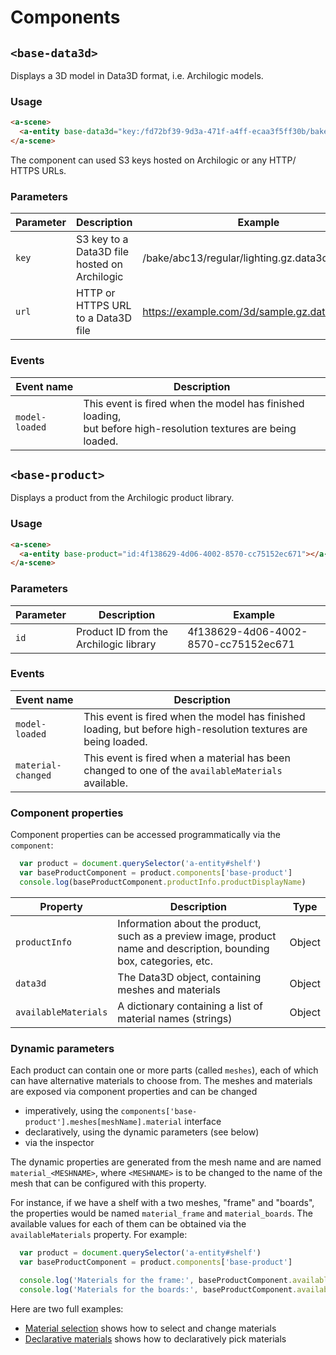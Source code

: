 # Components

## `<base-data3d>`

Displays a 3D model in Data3D format, i.e. Archilogic models.

### Usage

```html
<a-scene>
  <a-entity base-data3d="key:/fd72bf39-9d3a-471f-a4ff-ecaa3f5ff30b/bake/2017-04-15_22-45-14_XsiltX/regular/lighting.gz.data3d.buffer"></a-entity>
</a-scene>
```

The component can used S3 keys hosted on Archilogic or any HTTP/ HTTPS URLs.

### Parameters

| Parameter | Description | Example |
| --- | --- | --- |
| `key` | S3 key to a Data3D file hosted on Archilogic | /bake/abc13/regular/lighting.gz.data3d.buffer |
| `url`| HTTP or HTTPS URL to a Data3D file | https://example.com/3d/sample.gz.data3d.buffer |

### Events

| Event name | Description |
| --- | --- |
| `model-loaded` | This event is fired when the model has finished loading,<br> but before high-resolution textures are being loaded. |

## `<base-product>`

Displays a product from the Archilogic product library.

### Usage

```html
<a-scene>
  <a-entity base-product="id:4f138629-4d06-4002-8570-cc75152ec671"></a-entity>
</a-scene>
```

### Parameters

| Parameter | Description | Example |
| --- | --- | --- |
| `id` | Product ID from the Archilogic library | 4f138629-4d06-4002-8570-cc75152ec671 |

### Events

| Event name | Description |
| --- | --- |
| `model-loaded` | This event is fired when the model has finished loading, but before high-resolution textures are being loaded. |
| `material-changed` | This event is fired when a material has been changed to one of the `availableMaterials` available. |

### Component properties

Component properties can be accessed programmatically via the `component`:

```javascript
  var product = document.querySelector('a-entity#shelf')
  var baseProductComponent = product.components['base-product']
  console.log(baseProductComponent.productInfo.productDisplayName)
```

| Property | Description | Type |
| --- | --- | --- |
| `productInfo` | Information about the product, such as a preview image, product name and description, bounding box, categories, etc. | Object |
| `data3d` | The Data3D object, containing meshes and materials | Object |
| `availableMaterials` | A dictionary containing a list of material names (strings) | Object |

### Dynamic parameters

Each product can contain one or more parts (called `meshes`), each of which can have alternative materials to choose from.
The meshes and materials are exposed via component properties and can be changed

* imperatively, using the `components['base-product'].meshes[meshName].material` interface
* declaratively, using the dynamic parameters (see below)
* via the inspector

The dynamic properties are generated from the mesh name and are named `material_<MESHNAME>`, where `<MESHNAME>` is to be changed to the name of the mesh that can be configured with this property.

For instance, if we have a shelf with a two meshes, "frame" and "boards", the properties would be named `material_frame` and `material_boards`.
The available values for each of them can be obtained via the `availableMaterials` property. For example:

```javascript
  var product = document.querySelector('a-entity#shelf')
  var baseProductComponent = product.components['base-product']

  console.log('Materials for the frame:', baseProductComponent.availableMaterials.frame)
  console.log('Materials for the boards:', baseProductComponent.availableMaterials.boards)
```

Here are two full examples:

* [Material selection](examples/material-selection/index.html) shows how to select and change materials
* [Declarative materials](examples/declarative-materials/index.html) shows how to declaratively pick materials